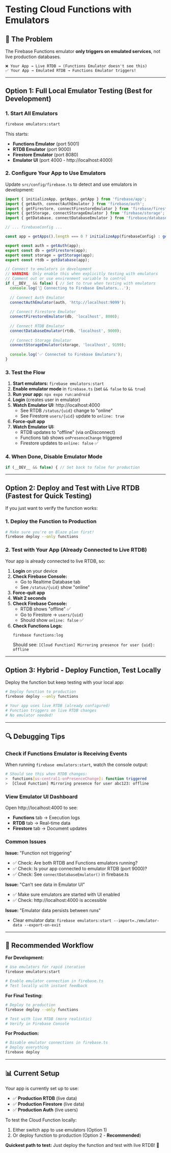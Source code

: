 # Testing Cloud Functions with Emulators

## 🎯 The Problem

The Firebase Functions emulator **only triggers on emulated services**, not live production databases.

```
❌ Your App → Live RTDB → (Functions Emulator doesn't see this)
✅ Your App → Emulated RTDB → Functions Emulator triggers!
```

---

## Option 1: Full Local Emulator Testing (Best for Development)

### 1. Start All Emulators

```bash
firebase emulators:start
```

This starts:
- **Functions Emulator** (port 5001)
- **RTDB Emulator** (port 9000)
- **Firestore Emulator** (port 8080)
- **Emulator UI** (port 4000 - http://localhost:4000)

### 2. Configure Your App to Use Emulators

Update `src/config/firebase.ts` to detect and use emulators in development:

```typescript
import { initializeApp, getApps, getApp } from 'firebase/app';
import { getAuth, connectAuthEmulator } from 'firebase/auth';
import { getFirestore, connectFirestoreEmulator } from 'firebase/firestore';
import { getStorage, connectStorageEmulator } from 'firebase/storage';
import { getDatabase, connectDatabaseEmulator } from 'firebase/database';

// ... firebaseConfig ...

const app = getApps().length === 0 ? initializeApp(firebaseConfig) : getApp();

export const auth = getAuth(app);
export const db = getFirestore(app);
export const storage = getStorage(app);
export const rtdb = getDatabase(app);

// Connect to emulators in development
// WARNING: Only enable this when explicitly testing with emulators
// Comment out or use environment variable to control
if (__DEV__ && false) { // Set to true when testing with emulators
  console.log('🔧 Connecting to Firebase Emulators...');
  
  // Connect Auth Emulator
  connectAuthEmulator(auth, 'http://localhost:9099');
  
  // Connect Firestore Emulator
  connectFirestoreEmulator(db, 'localhost', 8080);
  
  // Connect RTDB Emulator
  connectDatabaseEmulator(rtdb, 'localhost', 9000);
  
  // Connect Storage Emulator
  connectStorageEmulator(storage, 'localhost', 9199);
  
  console.log('✅ Connected to Firebase Emulators');
}
```

### 3. Test the Flow

1. **Start emulators:** `firebase emulators:start`
2. **Enable emulator mode** in `firebase.ts` (set `&& false` to `&& true`)
3. **Run your app:** `npx expo run:android`
4. **Login** (creates user in emulator)
5. **Watch Emulator UI:** http://localhost:4000
   - See RTDB `/status/{uid}` change to "online"
   - See Firestore `users/{uid}` update to `online: true`
6. **Force-quit app**
7. **Watch Emulator UI:**
   - RTDB updates to "offline" (via onDisconnect)
   - Functions tab shows `onPresenceChange` triggered
   - Firestore updates to `online: false` ✅

### 4. When Done, Disable Emulator Mode

```typescript
if (__DEV__ && false) { // Set back to false for production
```

---

## Option 2: Deploy and Test with Live RTDB (Fastest for Quick Testing)

If you just want to verify the function works:

### 1. Deploy the Function to Production

```bash
# Make sure you're on Blaze plan first!
firebase deploy --only functions
```

### 2. Test with Your App (Already Connected to Live RTDB)

Your app is already connected to live RTDB, so:

1. **Login** on your device
2. **Check Firebase Console:**
   - Go to Realtime Database tab
   - See `/status/{uid}` show "online"
3. **Force-quit app**
4. **Wait 2 seconds**
5. **Check Firebase Console:**
   - RTDB shows "offline" ✅
   - Go to Firestore → `users/{uid}`
   - Should show `online: false` ✅
6. **Check Functions Logs:**
   ```bash
   firebase functions:log
   ```
   Should see: `[Cloud Function] Mirroring presence for user {uid}: offline`

---

## Option 3: Hybrid - Deploy Function, Test Locally

Deploy the function but keep testing with your local app:

```bash
# Deploy function to production
firebase deploy --only functions

# Your app uses live RTDB (already configured)
# Function triggers on live RTDB changes
# No emulator needed!
```

---

## 🔍 Debugging Tips

### Check if Functions Emulator is Receiving Events

When running `firebase emulators:start`, watch the console output:

```bash
# Should see this when RTDB changes:
>  functions[us-central1-onPresenceChange]: function triggered
>  [Cloud Function] Mirroring presence for user abc123: offline
```

### View Emulator UI Dashboard

Open http://localhost:4000 to see:
- **Functions** tab → Execution logs
- **RTDB** tab → Real-time data
- **Firestore** tab → Document updates

### Common Issues

**Issue:** "Function not triggering"
- ✅ Check: Are both RTDB and Functions emulators running?
- ✅ Check: Is your app connected to emulator RTDB (port 9000)?
- ✅ Check: See `connectDatabaseEmulator()` in firebase.ts

**Issue:** "Can't see data in Emulator UI"
- ✅ Make sure emulators are started with UI enabled
- ✅ Check: http://localhost:4000 is accessible

**Issue:** "Emulator data persists between runs"
- Clear emulator data: `firebase emulators:start --import=./emulator-data --export-on-exit`

---

## 🎯 Recommended Workflow

**For Development:**
```bash
# Use emulators for rapid iteration
firebase emulators:start

# Enable emulator connection in firebase.ts
# Test locally with instant feedback
```

**For Final Testing:**
```bash
# Deploy to production
firebase deploy --only functions

# Test with live RTDB (more realistic)
# Verify in Firebase Console
```

**For Production:**
```bash
# Disable emulator connections in firebase.ts
# Deploy everything
firebase deploy
```

---

## 📊 Current Setup

Your app is currently set up to use:
- ✅ **Production RTDB** (live data)
- ✅ **Production Firestore** (live data)
- ✅ **Production Auth** (live users)

To test the Cloud Function locally:
1. Either switch app to use emulators (Option 1)
2. Or deploy function to production (Option 2 - **Recommended**)

**Quickest path to test:** Just deploy the function and test with live RTDB! 🚀


